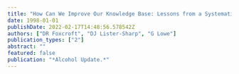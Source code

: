 ```yaml
---
title: "How Can We Improve Our Knowledge Base: Lessons from a Systematic Review of Alcohol Misuse Prevention Programmes for Youth."
date: 1998-01-01
publishDate: 2022-02-17T14:48:56.578542Z
authors: ["DR Foxcroft", "DJ Lister-Sharp", "G Lowe"]
publication_types: ["2"]
abstract: ""
featured: false
publication: "*Alcohol Update.*"
---
```


